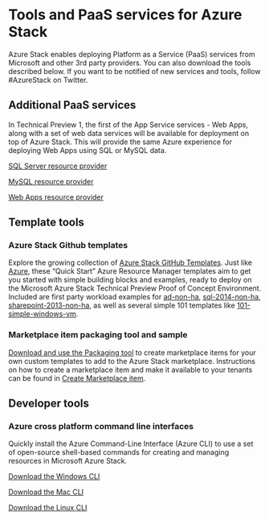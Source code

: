 <properties
	pageTitle="Tools and PaaS services for Azure Stack | Microsoft Azure"
	description="Learn how to get started with PaaS services in Azure Stack."
	services="azure-stack"
	documentationCenter=""
	authors="ErikjeMS"
	manager="v-kiwhit"
	editor=""/>

<tags
	ms.service="multiple"
	ms.workload="na"
	ms.tgt_pltfrm="na"
	ms.devlang="na"
	ms.topic="article"
	ms.date="01/29/2016"
	ms.author="erikje"/>

# Tools and PaaS services for Azure Stack

Azure Stack enables deploying Platform as a Service (PaaS) services from Microsoft and other 3rd party providers. You can also download the tools described below. If you want to be notified of new services and tools, follow #AzureStack on Twitter.

## Additional PaaS services
In Technical Preview 1, the first of the App Service services - Web Apps, along with a set of web data services will be available for deployment on top of Azure Stack. This will provide the same Azure experience for deploying Web Apps using SQL or MySQL data.

[SQL Server resource provider](azure-stack-sqlrp-deploy.md)

[MySQL resource provider](azure-stack-mysqlrp-deploy.md)

[Web Apps resource provider](azure-stack-webapps-deploy.md)

## Template tools


### Azure Stack Github templates
Explore the growing collection of [Azure Stack GitHub Templates](https://github.com/Azure/AzureStack-QuickStart-Templates). Just like [Azure](https://github.com/Azure/azure-quickstart-templates), these “Quick Start” Azure Resource Manager templates aim to get you started with simple building blocks and examples, ready to deploy on the Microsoft Azure Stack Technical Preview Proof of Concept Environment. Included are first party workload examples for [ad-non-ha](https://github.com/Azure/AzureStack-QuickStart-Templates/tree/master/ad-non-ha), [sql-2014-non-ha](https://github.com/Azure/AzureStack-QuickStart-Templates/tree/master/sql-2014-non-ha), [sharepoint-2013-non-ha](https://github.com/Azure/AzureStack-QuickStart-Templates/tree/master/sharepoint-2013-non-ha), as well as several simple 101 templates like [101-simple-windows-vm](https://github.com/Azure/AzureStack-QuickStart-Templates/tree/master/101-simple-windows-vm).


### Marketplace item packaging tool and sample
[Download and use the Packaging tool](http://www.aka.ms/azurestackmarketplaceitem) to create marketplace items for your own custom templates to add to the Azure Stack marketplace. Instructions on how to create a marketplace item and make it available to your tenants can be found in [Create Marketplace item](azure-stack-create-marketplace-item.md).

## Developer tools
### Azure cross platform command line interfaces
Quickly install the Azure Command-Line Interface (Azure CLI) to use a set of open-source shell-based commands for creating and managing resources in Microsoft Azure Stack.

[Download the Windows CLI](http://go.microsoft.com/?linkid=9828653&clcid=0x409)

[Download the Mac CLI](http://go.microsoft.com/fwlink/?linkid=253471&clcid=0x409)

[Download the Linux CLI](http://go.microsoft.com/fwlink/?linkid=253472&clcid=0x409)
